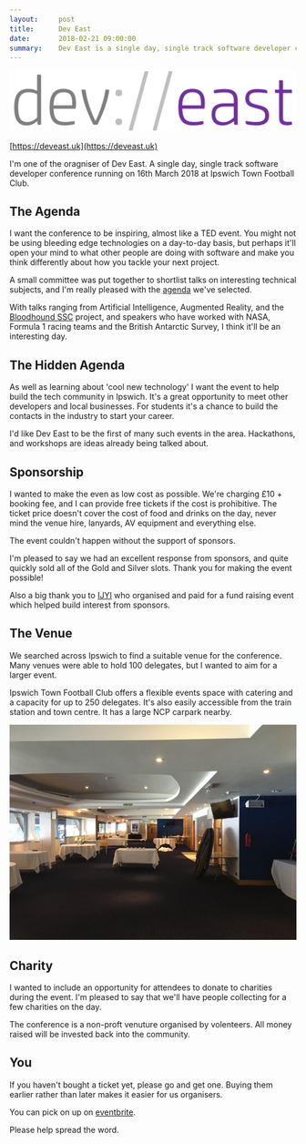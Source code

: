 ```yaml
---
layout:     post
title:      Dev East
date:       2018-02-21 09:00:00
summary:    Dev East is a single day, single track software developer conference running on 16th March 2018 at Ipswich Town Football Club.
---
```


![](/images/deveastlogo.png)

[https://deveast.uk](https://deveast.uk)

I'm one of the oragniser of Dev East. A single day, single track software developer conference running on 16th March 2018 at Ipswich Town Football Club.

## The Agenda

I want the conference to be inspiring, almost like a TED event. You might not be using bleeding edge  technologies on a day-to-day basis, but perhaps it'll open your mind to what other people are doing with software and make you think differently about how you tackle your next project.

A small committee was put together to shortlist talks on interesting technical subjects, and I'm really pleased with the [agenda](https://deveast.uk/agenda/) we've selected. 

With talks ranging from Artificial Intelligence, Augmented Reality, and the [Bloodhound SSC](http://www.bloodhoundssc.com/) project, and speakers who have worked with NASA, Formula 1 racing teams and the British Antarctic Survey, I think it'll be an interesting day.

## The Hidden Agenda

As well as learning about 'cool new technology' I want the event to help build the tech community in Ipswich. It's a great opportunity to meet other developers and local businesses. For students it's a chance to build the contacts in the industry to start your career.

I'd like Dev East to be the first of many such events in the area. Hackathons, and workshops are ideas already being talked about.

## Sponsorship

I wanted to make the even as low cost as possible. We're charging £10 + booking fee, and I can provide free tickets if the cost is prohibitive. The ticket price doesn't cover the cost of food and drinks on the day, never mind the venue hire, lanyards, AV equipment and everything else.

The event couldn't happen without the support of sponsors. 

I'm pleased to say we had an excellent response from sponsors, and quite quickly sold all of the Gold and Silver slots. Thank you for making the event possible!

Also a big thank you to [IJYI](https://www.ijyi.com/) who organised and paid for a fund raising event which helped build interest from sponsors.

## The Venue

We searched across Ipswich to find a suitable venue for the conference. Many venues were able to hold 100 delegates, but I wanted to aim for a larger event.

Ipswich Town Football Club offers a flexible events space with catering and a capacity for up to 250 delegates. It's also easily accessible from the train station and town centre. It has a large NCP carpark nearby.

![](/images/ITFC.JPG)

## Charity

I wanted to include an opportunity for attendees to donate to charities during the event. I'm pleased to say that we'll have people collecting for a few charities on the day.

The conference is a non-proft venuture organised by volenteers. All money raised will be invested back into the community.

## You

If you haven't bought a ticket yet, please go and get one. Buying them earlier rather than later makes it easier for us organisers.

You can pick on up on [eventbrite](https://www.eventbrite.co.uk/e/deveast-tickets-39694880456).

Please help spread the word.